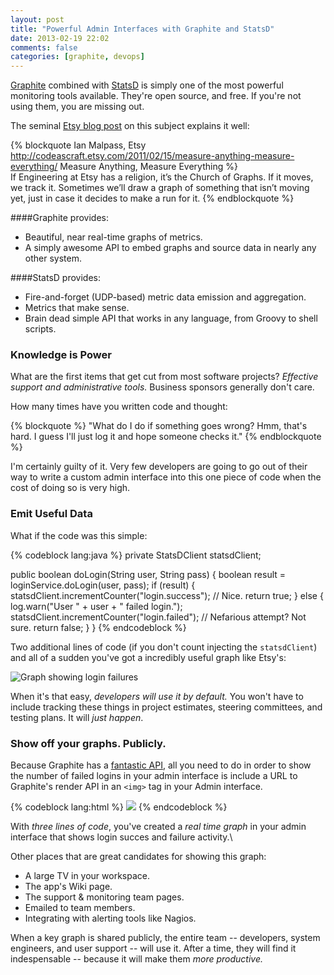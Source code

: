 ```yaml
---
layout: post
title: "Powerful Admin Interfaces with Graphite and StatsD"
date: 2013-02-19 22:02
comments: false
categories: [graphite, devops]
---
```


[Graphite](http://graphite.wikidot.com) combined with [StatsD](http://github.com/etsy/statsd) is simply one of the most powerful monitoring tools available.  They're open source, and free.  If you're not using them, you are missing out.

The seminal [Etsy blog post](http://codeascraft.etsy.com/2011/02/15/measure-anything-measure-everything/) on this subject explains it well:

{% blockquote Ian Malpass, Etsy http://codeascraft.etsy.com/2011/02/15/measure-anything-measure-everything/ Measure Anything, Measure Everything %}  
If Engineering at Etsy has a religion, it’s the Church of Graphs. If it moves, we track it. Sometimes we’ll draw a graph of something that isn’t moving yet, just in case it decides to make a run for it. 
{% endblockquote %}

####Graphite provides:
* Beautiful, near real-time graphs of metrics.
* A simply awesome API to embed graphs and source data in nearly any other system.

####StatsD provides:
* Fire-and-forget (UDP-based) metric data emission and aggregation.
* Metrics that make sense.
* Brain dead simple API that works in any language, from Groovy to shell scripts.


### Knowledge is Power
What are the first items that get cut from most software projects?  _Effective support and administrative tools._  Business sponsors generally don't care.   

How many times have you written code and thought: 

{% blockquote %}
"What do I do if something goes wrong? Hmm, that's hard. I guess I'll just log it and hope someone checks it."
{% endblockquote %}
 
I'm certainly guilty of it.  Very few developers are going to go out of their way to write a custom admin interface into this one piece of code when the cost of doing so is very high.

<!--more-->

### Emit Useful Data
What if the code was this simple:

{% codeblock lang:java %}
private StatsDClient statsdClient;

public boolean doLogin(String user, String pass) {
	boolean result = loginService.doLogin(user, pass);
	if (result) {
		statsdClient.incrementCounter("login.success");  // Nice.
		return true;
	} else {
		log.warn("User " + user + " failed login."); 
		statsdClient.incrementCounter("login.failed");  // Nefarious attempt? Not sure.
		return false;
	}
}
{% endcodeblock %}

Two additional lines of code (if you don't count injecting the `statsdClient`) and all of a sudden you've got a incredibly useful graph like Etsy's: 

![Graph showing login failures](http://etsycodeascraft.files.wordpress.com/2011/02/logins2.png?w=500&h=300)

When it's that easy, _developers will use it by default._  You won't have to include tracking these things in project estimates, steering committees, and testing plans.  It will _just happen_.

### Show off your graphs. Publicly.

Because Graphite has a [fantastic API](https://graphite.readthedocs.org/en/latest/render_api.html), all you need to do in order to show the number of failed logins in your admin interface is include a URL to Graphite's render API in an `<img>` tag in your Admin interface.

{% codeblock lang:html %}
<img src="http://graphite.mycompany.com/render?target=stats.counts.login.success&from=-6hours&format=png">
{% endcodeblock %}

With *three lines of code*, you've created a *real time graph* in your admin interface that shows login succes and failure activity.\

Other places that are great candidates for showing this graph:

* A large TV in your workspace.
* The app's Wiki page.
* The support & monitoring team pages.
* Emailed to team members.
* Integrating with alerting tools like Nagios.

When a key graph is shared publicly, the entire team -- developers, system engineers, and user support -- will use it.  After a time, they will find it indespensable -- because it will make them *more productive.*


